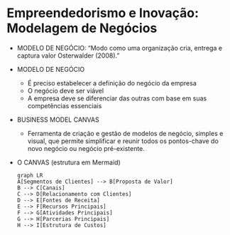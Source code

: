 # Empreendedorismo e Inovação: Modelagem de Negócios

- MODELO DE NEGÓCIO: “Modo como uma organização cria, entrega e captura valor Osterwalder (2008).”

- MODELO DE NEGÓCIO
  - É preciso estabelecer a definição do negócio da empresa
  - O negócio deve ser viável
  - A empresa deve se diferenciar das outras com base em suas competências essenciais

- BUSINESS MODEL CANVAS
  - Ferramenta de criação e gestão de modelos de negócio, simples e visual, que permite simplificar e reunir todos os pontos-chave do novo negócio ou negócio pré-existente.

- O CANVAS (estrutura em Mermaid)
  
    ```mermaid
    graph LR
    A[Segmentos de Clientes] --> B[Proposta de Valor]
    B --> C[Canais]
    C --> D[Relacionamento com Clientes]
    D --> E[Fontes de Receita]
    E --> F[Recursos Principais]
    F --> G[Atividades Principais]
    G --> H[Parcerias Principais]
    H --> I[Estrutura de Custos]
    ```
